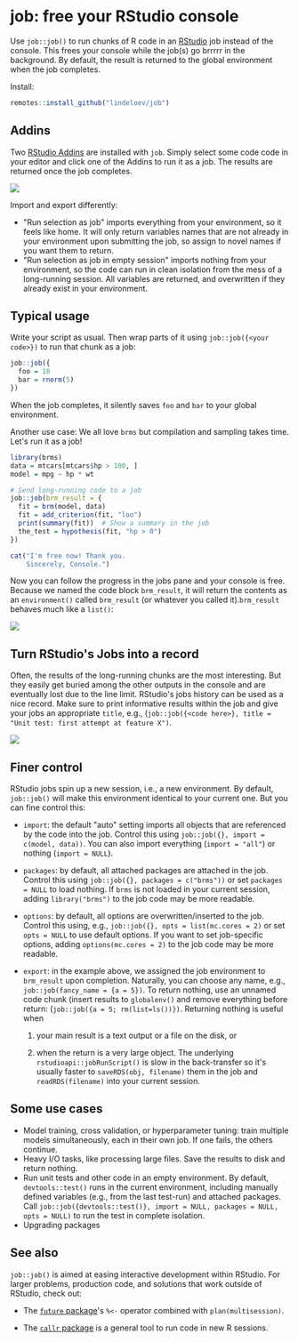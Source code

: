 # job: free your RStudio console

Use `job::job()` to run chunks of R code in an [RStudio](https://www.rstudio.com/) job instead of the console. This frees your console while the job(s) go brrrrr in the background. By default, the result is returned to the global environment when the job completes.

Install:

```r
remotes::install_github("lindeloev/job")
```

## Addins
Two [RStudio Addins](https://rstudio.github.io/rstudioaddins/) are installed with `job`. Simply select some code code in your editor and click one of the Addins to run it as a job. The results are returned once the job completes.

![](https://raw.githubusercontent.com/lindeloev/job/master/man/figures/addins.png)

Import and export differently:

 * "Run selection as job" imports everything from your environment, so it feels like home. It will only return variables names that are not already in your environment upon submitting the job, so assign to novel names if you want them to return.
 * "Run selection as job in empty session" imports nothing from your environment, so the code can run in clean isolation from the mess of a long-running session. All variables are returned, and overwritten if they already exist in your environment.


## Typical usage

Write your script as usual. Then wrap parts of it using `job::job({<your code>})` to run that chunk as a job:

```r
job::job({
  foo = 10
  bar = rnorm(5)
})
```

When the job completes, it silently saves `foo` and `bar` to your global environment.


Another use case: We all love `brms` but compilation and sampling takes time. Let's run it as a job!

```r
library(brms)
data = mtcars[mtcars$hp > 100, ]
model = mpg ~ hp * wt

# Send long-running code to a job
job::job(brm_result = {
  fit = brm(model, data)
  fit = add_criterion(fit, "loo")
  print(summary(fit))  # Show a summary in the job
  the_test = hypothesis(fit, "hp > 0")
})

cat("I'm free now! Thank you.
    Sincerely, Console.")
```

Now you can follow the progress in the jobs pane and your console is free. Because we named the code block `brm_result`, it will return the contents as an `environment()` called `brm_result` (or whatever you called it).`brm_result` behaves much like a `list()`:

![](https://raw.githubusercontent.com/lindeloev/job/master/man/figures/return_environment.png)


## Turn RStudio's Jobs into a record

Often, the results of the long-running chunks are the most interesting. But they easily get buried among the other outputs in the console and are eventually lost due to the line limit. RStudio's jobs history can be used as a nice record. Make sure to print informative results within the job and give your jobs an appropriate `title`, e.g., (`job::job({<code here>}, title = "Unit test: first attempt at feature X")`.

![](https://raw.githubusercontent.com/lindeloev/job/master/man/figures/joblist.png)


## Finer control

RStudio jobs spin up a new session, i.e., a new environment. By default, `job::job()` will make this environment identical to your current one. But you can fine control this:

-   `import`: the default "auto" setting imports all objects that are referenced by the code into the job. Control this using `job::job({}, import = c(model, data))`. You can also import everything (`import = "all"`) or nothing (`import = NULL`).

-   `packages`: by default, all attached packages are attached in the job. Control this using `job::job({}, packages = c("brms"))` or set `packages = NULL` to load nothing. If `brms` is not loaded in your current session, adding `library("brms")` to the job code may be more readable.

-   `options`: by default, all options are overwritten/inserted to the job. Control this using, e.g., `job::job({}, opts = list(mc.cores = 2)` or set `opts = NULL` to use default options. If you want to set job-specific options, adding `options(mc.cores = 2)` to the job code may be more readable.

-   `export`: in the example above, we assigned the job environment to `brm_result` upon completion. Naturally, you can choose any name, e.g., `job::job(fancy_name = {a = 5})`. To return nothing, use an unnamed code chunk (insert results to `globalenv()` and remove everything before return: (`job::job({a = 5; rm(list=ls())})`. Returning nothing is useful when

    1.  your main result is a text output or a file on the disk, or

    2.  when the return is a very large object. The underlying `rstudioapi::jobRunScript()` is slow in the back-transfer so it's usually faster to `saveRDS(obj, filename)` them in the job and `readRDS(filename)` into your current session.


## Some use cases

-   Model training, cross validation, or hyperparameter tuning: train multiple models simultaneously, each in their own job. If one fails, the others continue.
-   Heavy I/O tasks, like processing large files. Save the results to disk and return nothing.
-   Run unit tests and other code in an empty environment. By default, `devtools::test()` runs in the current environment, including manually defined variables (e.g., from the last test-run) and attached packages. Call `job::job({devtools::test()}, import = NULL, packages = NULL, opts = NULL)` to run the test in complete isolation.
-   Upgrading packages


## See also
`job::job()` is aimed at easing interactive development within RStudio. For larger problems, production code, and solutions that work outside of RStudio, check out:

 * The [`future` package](https://cran.r-project.org/web/packages/future/vignettes/future-1-overview.html)'s `%<-` operator combined with `plan(multisession)`.
 
 * The [`callr` package](https://callr.r-lib.org/) is a general tool to run code in new R sessions.
